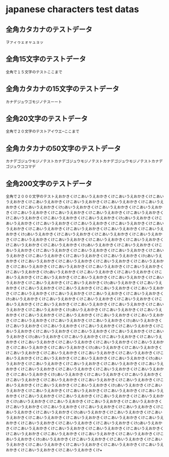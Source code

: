 # japanese characters test datas

## 全角カタカナのテストデータ
`ヲァィゥェォャュョッ`

## 全角15文字のテストデータ
`全角で１５文字のテストここまで`

## 全角カタカナの15文字のテストデータ
`カナデジュウゴモジノテスーート`

## 全角20文字のテストデータ
`全角で２０文字のテストアイウエ─ここまで`

## 全角カタカナの50文字のテストデータ
`カナデゴジュウモジノテストカナデゴジュウモジノテストカナデゴジュウモジノテストカナデゴジュウココマデ`

## 全角200文字のテストデータ
`全角で２０００文字のテストえおかきくけこあいうえおかきくけこあいうえおかきくけこあいうえおかきくけこあいうえおかきくけこあいうえおかきくけこあいうえおかきくけこあいうえおかきくけこあいうえおかきくけ○あいうえおかきくけこあいうえおかきくけこあいうえおかきくけこあいうえおかきくけこあいうえおかきくけこあいうえおかきくけこあいうえおかきくけこあいうえおかきくけこあいうえおかきくけこあいうえおかきくけ○あいうえおかきくけこあいうえおかきくけこあいうえおかきくけこあいうえおかきくけこあいうえおかきくけこあいうえおかきくけこあいうえおかきくけこあいうえおかきくけこあいうえおかきくけこあいうえおかきくけ○あいうえおかきくけこあいうえおかきくけこあいうえおかきくけこあいうえおかきくけこあいうえおかきくけこあいうえおかきくけこあいうえおかきくけこあいうえおかきくけこあいうえおかきくけこあいうえおかきくけ○あいうえおかきくけこあいうえおかきくけこあいうえおかきくけこあいうえおかきくけこあいうえおかきくけこあいうえおかきくけこあいうえおかきくけこあいうえおかきくけこあいうえおかきくけこあいうえおかきくけ○あいうえおかきくけこあいうえおかきくけこあいうえおかきくけこあいうえおかきくけこあいうえおかきくけこあいうえおかきくけこあいうえおかきくけこあいうえおかきくけこあいうえおかきくけこあいうえおかきくけ○あいうえおかきくけこあいうえおかきくけこあいうえおかきくけこあいうえおかきくけこあいうえおかきくけこあいうえおかきくけこあいうえおかきくけこあいうえおかきくけこあいうえおかきくけこあいうえおかきくけ○あいうえおかきくけこあいうえおかきくけこあいうえおかきくけこあいうえおかきくけこあいうえおかきくけこあいうえおかきくけこあいうえおかきくけこあいうえおかきくけこあいうえおかきくけこあいうえおかきくけ○あいうえおかきくけこあいうえおかきくけこあいうえおかきくけこあいうえおかきくけこあいうえおかきくけこあいうえおかきくけこあいうえおかきくけこあいうえおかきくけこあいうえおかきくけこあいうえおかきくけ○あいうえおかきくけこあいうえおかきくけこあいうえおかきくけこあいうえおかきくけこあいうえおかきくけこあいうえおかきくけこあいうえおかきくけこあいうえおかきくけこあいうえおかきくけこあいうえおかきくけ○あいうえおかきくけこあいうえおかきくけこあいうえおかきくけこあいうえおかきくけこあいうえおかきくけこあいうえおかきくけこあいうえおかきくけこあいうえおかきくけこあいうえおかきくけこあいうえおかきくけ○あいうえおかきくけこあいうえおかきくけこあいうえおかきくけこあいうえおかきくけこあいうえおかきくけこあいうえおかきくけこあいうえおかきくけこあいうえおかきくけこあいうえおかきくけこあいうえおかきくけ○あいうえおかきくけこあいうえおかきくけこあいうえおかきくけこあいうえおかきくけこあいうえおかきくけこあいうえおかきくけこあいうえおかきくけこあいうえおかきくけこあいうえおかきくけこあいうえおかきくけ○あいうえおかきくけこあいうえおかきくけこあいうえおかきくけこあいうえおかきくけこあいうえおかきくけこあいうえおかきくけこあいうえおかきくけこあいうえおかきくけこあいうえおかきくけこあいうえおかきくけ○あいうえおかきくけこあいうえおかきくけこあいうえおかきくけこあいうえおかきくけこあいうえおかきくけこあいうえおかきくけこあいうえおかきくけこあいうえおかきくけこあいうえおかきくけこあいうえおかきくけ○あいうえおかきくけこあいうえおかきくけこあいうえおかきくけこあいうえおかきくけこあいうえおかきくけこあいうえおかきくけこあいうえおかきくけこあいうえおかきくけこあいうえおかきくけこあいうえおかきくけ○あいうえおかきくけこあいうえおかきくけこあいうえおかきくけこあいうえおかきくけこあいうえおかきくけこあいうえおかきくけこあいうえおかきくけこあいうえおかきくけこあいうえおかきくけこあいうえおかきくけ○あいうえおかきくけこあいうえおかきくけこあいうえおかきくけこあいうえおかきくけこあいうえおかきくけこあいうえおかきくけこあいうえおかきくけこあいうえおかきくけこあいうえおかきくけこあいうえおかきくけ○あいうえおかきくけこあいうえおかきくけこあいうえおかきくけこあいうえおかきくけこあいうえおかきくけこあいうえおかきくけこあいうえおかきくけこあいうえおかきくけこあいうえおかきくけこあいうえおかきくけ○あいうえおかきくけこあいうえおかきくけこあいうえおかきくけこあいうえおかきくけこあいうえおかきくけこあいうえおかきくけこあいうえおかきくけこあいうえおかきくけこあいうえおかきくけこあいうえおかきくけ★`

